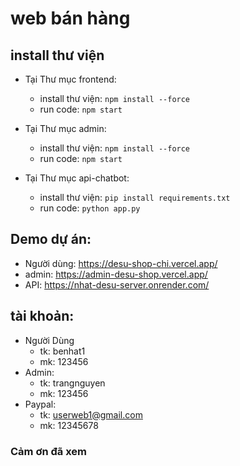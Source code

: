 # web bán hàng

## install thư viện

- Tại Thư mục frontend:
    - install thư viện: `npm install --force`
    - run code: `npm start`

- Tại Thư mục admin:
    - install thư viện: `npm install --force`
    - run code: `npm start`

- Tại Thư mục api-chatbot:
    - install thư viện: `pip install requirements.txt`
    - run code: `python app.py`
   
## Demo dự án:
- Người dùng: https://desu-shop-chi.vercel.app/
- admin: https://admin-desu-shop.vercel.app/
- API: https://nhat-desu-server.onrender.com/

## tài khoản:
- Người Dùng
  - tk: benhat1
  - mk: 123456
- Admin:
  - tk: trangnguyen
  - mk: 123456
- Paypal:
  - tk: userweb1@gmail.com
  - mk: 12345678

### Cảm ơn đã xem


